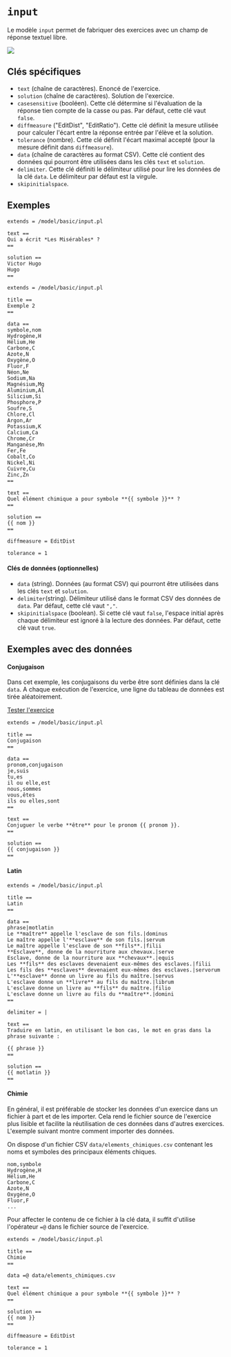 # `input`

Le modèle `input` permet de fabriquer des exercices avec un champ de réponse textuel libre.

[![](inpu1.png)](https://pl.u-pem.fr/filebrowser/demo/33986/)

## Clés spécifiques

* `text` (chaîne de caractères). Enoncé de l'exercice.
* `solution` (chaîne de caractères). Solution de l'exercice.
* `casesensitive` (booléen). Cette clé détermine si l'évaluation de la réponse tien compte de la casse ou pas. Par défaut, cette clé vaut `false`.
* `diffmeasure` ("EditDist", "EditRatio"). Cette clé définit la mesure utilisée pour calculer l'écart entre la réponse entrée par l'élève et la solution.
* `tolerance` (nombre). Cette clé définit l'écart maximal accepté (pour la mesure définit dans `diffmeasure`).
* `data` (chaîne de caractères au format CSV). Cette clé contient des données qui pourront être utilisées dans les clés `text` et `solution`.
* `delimiter`. Cette clé définiti le délimiteur utilisé pour lire les données de la clé `data`. Le délimiteur par défaut est la virgule.
* `skipinitialspace`.

## Exemples

~~~
extends = /model/basic/input.pl

text ==
Qui a écrit *Les Misérables* ?
==

solution ==
Victor Hugo
Hugo
==
~~~

~~~
extends = /model/basic/input.pl

title ==
Exemple 2
==

data ==
symbole,nom
Hydrogène,H
Hélium,He
Carbone,C
Azote,N
Oxygène,O
Fluor,F
Néon,Ne
Sodium,Na
Magnésium,Mg
Aluminium,Al
Silicium,Si
Phosphore,P
Soufre,S
Chlore,Cl
Argon,Ar
Potassium,K
Calcium,Ca
Chrome,Cr
Manganèse,Mn
Fer,Fe
Cobalt,Co
Nickel,Ni
Cuivre,Cu
Zinc,Zn
==

text ==
Quel élément chimique a pour symbole **{{ symbole }}** ?
==

solution ==
{{ nom }}
==

diffmeasure = EditDist

tolerance = 1
~~~

#### Clés de données (optionnelles)
* `data` (string). Données (au format CSV) qui pourront être utilisées dans les clés `text` et `solution`.
* `delimiter`(string). Délimiteur utilisé dans le format CSV des données de `data`. Par défaut, cette clé vaut `","`.
* `skipinitialspace` (boolean). Si cette clé vaut `false`, l'espace initial après chaque délimiteur est ignoré à la lecture des données. Par défaut, cette clé vaut `true`.



## Exemples avec des données

#### Conjugaison

Dans cet exemple, les conjugaisons du verbe être sont définies dans la clé `data`. A chaque exécution de l'exercice, une ligne du tableau de données est tirée aléatoirement.

[Tester l'exercice](https://pl.u-pem.fr/filebrowser/demo/34257/)


~~~
extends = /model/basic/input.pl

title ==
Conjugaison
==

data ==
pronom,conjugaison
je,suis
tu,es
il ou elle,est
nous,sommes
vous,êtes
ils ou elles,sont
==

text ==
Conjuguer le verbe **être** pour le pronom {{ pronom }}.
==

solution ==
{{ conjugaison }}
==
~~~


#### Latin

~~~
extends = /model/basic/input.pl

title ==
Latin
==

data ==
phrase|motlatin
Le **maître** appelle l'esclave de son fils.|dominus
Le maître appelle l'**esclave** de son fils.|servum
Le maître appelle l'esclave de son **fils**.|filii
**Esclave**, donne de la nourriture aux chevaux.|serve
Esclave, donne de la nourriture aux **chevaux**.|equis
Les **fils** des esclaves devenaient eux-mêmes des esclaves.|filii
Les fils des **esclaves** devenaient eux-mêmes des esclaves.|servorum
L'**esclave** donne un livre au fils du maître.|servus
L'esclave donne un **livre** au fils du maître.|librum
L'esclave donne un livre au **fils** du maître.|filio
L'esclave donne un livre au fils du **maître**.|domini
==

delimiter = |

text ==
Traduire en latin, en utilisant le bon cas, le mot en gras dans la phrase suivante :

{{ phrase }}
==

solution ==
{{ motlatin }}
==
~~~

#### Chimie

En général, il est préférable de stocker les données d'un exercice dans un fichier à part et de les importer. Cela rend le fichier source de l'exercice plus lisible et facilite la réutilisation de ces données dans d'autres exercices. L'exemple suivant montre comment importer des données.

On dispose d'un fichier CSV `data/elements_chimiques.csv` contenant les noms et symboles des principaux éléments chiques.

~~~
nom,symbole
Hydrogène,H
Hélium,He
Carbone,C
Azote,N
Oxygène,O
Fluor,F
...
~~~

Pour affecter le contenu de ce fichier à la clé data, il suffit d'utilise l'opérateur `=@` dans le fichier source de l'exercice.

~~~
extends = /model/basic/input.pl

title ==
Chimie
==

data =@ data/elements_chimiques.csv

text ==
Quel élément chimique a pour symbole **{{ symbole }}** ?
==

solution ==
{{ nom }}
==

diffmeasure = EditDist

tolerance = 1
~~~
